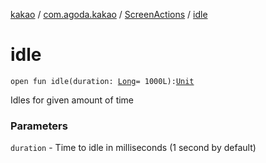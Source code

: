[kakao](../../index.md) / [com.agoda.kakao](../index.md) / [ScreenActions](index.md) / [idle](.)

# idle

`open fun idle(duration: `[`Long`](https://kotlinlang.org/api/latest/jvm/stdlib/kotlin/-long/index.html)` = 1000L): `[`Unit`](https://kotlinlang.org/api/latest/jvm/stdlib/kotlin/-unit/index.html)

Idles for given amount of time

### Parameters

`duration` - Time to idle in milliseconds (1 second by default)